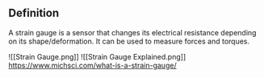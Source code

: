 ## Definition

A strain gauge is a sensor that changes its electrical resistance depending on its shape/deformation. It can be used to measure forces and torques. 

![[Strain Gauge.png]]
![[Strain Gauge Explained.png]]
https://www.michsci.com/what-is-a-strain-gauge/
